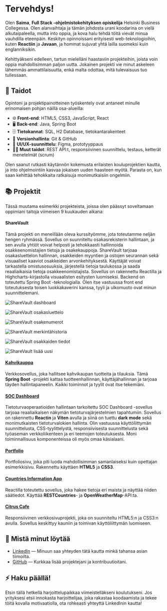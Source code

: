 # Tervehdys!

Olen **Saima**, **Full Stack -ohjelmistokehityksen opiskelija** Helsinki Business Collegessa. Olen alanvaihtaja ja tämän johdosta urani koodarina on vielä alkutaipaleella, mutta into oppia, ja kova halu tehdä töitä vievät minua vauhdilla eteenpäin. Keskityn opinnoissani erityisesti web-teknologioihin, kuten **Reactiin** ja **Javaan**, ja hommat sujuvat yhtä lailla suomeksi kuin englanniksikin. 

Kehittyäkseni edelleen, tartun mielelläni haastaviin projekteihin, joista voin oppia mahdollisimman paljon uutta. Jokainen projekti vie minut askeleen lähemmäs ammattilaisuutta, enkä malta odottaa, mitä tulevaisuus tuo tullessaan.

## 🔧 Taidot

Opintoni ja projektipainotteinen työskentely ovat antaneet minulle erinomaisen pohjan näillä osa-alueilla:

- 🌐 **Front-end**: HTML5, CSS3, JavaScript, React
- 🖥️ **Back-end**: Java, Spring Boot
- 🗄️ **Tietokannat**: SQL, H2 Database, tietokantarakenteet
- 🔄 **Versionhallinta**: Git & GitHub
- 🎨 **UI/UX-suunnittelu**: Figma, prototyyppaus
- 🤸‍♀️ **Muut taidot**: REST API:t, responsiivinen suunnittelu, testaus, ketterät menetelmät (scrum)

Olen saanut rutkasti käytännön kokemusta erilaisten kouluprojektien kautta, ja into ohjelmointiin kasvaa jokaisen uuden haasteen myötä. Parasta on, kun saan kehittää tehokkaita ratkaisuja monimutkaisiin ongelmiin.

## 📚 Projektit

Tässä muutama esimerkki projekteista, joissa olen päässyt soveltamaan oppimiani taitoja viimeisen 9 kuukauden aikana:

#### ShareVault
Tämä projekti on meneillään oleva kurssityömme, jota toteutamme neljän hengen ryhmässä. Sovellus on suunniteltu osakasrekisterin hallintaan, ja sen avulla yhtiöt voivat helposti ja tehokkaasti hallinnoida osakkeenomistajien tietoja ja osakekauppoja. ShareVault tarjoaa osakasluettelon hallinnan, osakkeiden myyntien ja ostojen seurannan sekä visuaaliset kaaviot osakkeiden arvonkehityksestä. Käyttäjät voivat tarkastella omistusosuuksia, järjestellä tietoja taulukossa ja saada reaaliaikaisia tietoja osakkeenomistajista. Sovellus on rakennettu Reactilla ja Highcharts-kirjastolla visuaalisten esitysten luomiseksi. Backend on toteutettu Spring Boot -teknologialla. Olen itse vastuussa front end toteutuksesta toisen luokkakaverini kanssa, tyyli ja ulkomuoto ovat minun suunnittelemani.

![ShareVault dashboard](images/sharevaul-chart_page.png)

![ShareVault osakasluettelo](images/sharevaul-ol_page.png)

![ShareVault osakenumerot](images/sharevault-on_page.png)

![ShareVault merkintähistoria](images/sharevault-mh_page.png)

![ShareVault osakkaiden tiedot](images/sharevault-ot_page.png)

![ShareVault lisää uusi](images/sharevault-lu_page.png)

#### [Kahvikauppa](https://github.com/Saima445/kahvikauppa)
Verkkosovellus, joka hallitsee kahvikaupan tuotteita ja tilauksia. Tämä **Spring Boot** -projekti kattaa tuotteenhallinnan, käyttäjähallinnan ja tarjoaa täyden hallintapaneelin. Kaikki toiminnot ja tyylit ovat itse tekemiäni.

#### [SOC Dashboard](https://github.com/IsratJahan13/official_soc_dashboard)
Tietoturvaoperaatioiden hallintaan tarkoitettu SOC Dashboard -sovellus tarjoaa reaaliaikaisen näkymän tietoturvajärjestelmien tapahtumiin. Sovellus on rakennettu **Reactin** ja **Viten** avulla ja siinä on tuettu **dark mode** sekä monimutkaisten tietoturvalokien hallinta. Olin vastuussa käyttöliittymän suunnittelusta, CSS-tyylittelystä, responsiivisesta suunnittelusta sekä työaseman verkkoliikenteen ja eri teemojen toteutuksesta. Moni toiminnallisuus komponenteissa oli myös omaa käsialaani. 

#### [Portfolio](https://github.com/Saima445/portfolio-saima)
Portfoliosivu, joka piti luoda mahdollisimman samanlaiseksi kuin opettajan esimerkkisivu. Rakennettu käyttäen **HTML5** ja **CSS3**.

#### [Countries Information App](https://github.com/Saima445/05-react-maiden-tiedot)
Reactilla toteutettu sovellus, joka hakee tietoja eri maista ja näyttää niiden säätiedot. Käyttää **RESTCountries**- ja **OpenWeatherMap**-API:ta.

#### [Citrus Cafe](https://github.com/Saima445/09-citrus-cafe)
Responsiivinen verkkosivuprojekti, joka on suunniteltu HTML5:n ja CSS3:n avulla. Sovellus keskittyy kauniin ja toimivan käyttöliittymän luomiseen.

## 🚀 Mistä minut löytää

- [LinkedIn](https://www.linkedin.com/in/saimasalonen/) — Minuun saa yhteyden tätä kautta minkä tahansa asian tiimoilta.
- [GitHub](https://github.com/Saima445) — Kurkkaa lisää projektejani ja kontribuutioitani.

## ⚡ Haku päällä!

Etsin tällä hetkellä harjoittelupaikkaa viimeistelläkseni koulutukseni. Jos yrityksesi etsii innokasta harjoittelijaa, joka rakastaa koodaamista ja tekee töitä kovalla motivaatiolla, ota rohkeasti yhteyttä LinkedInin kautta!
